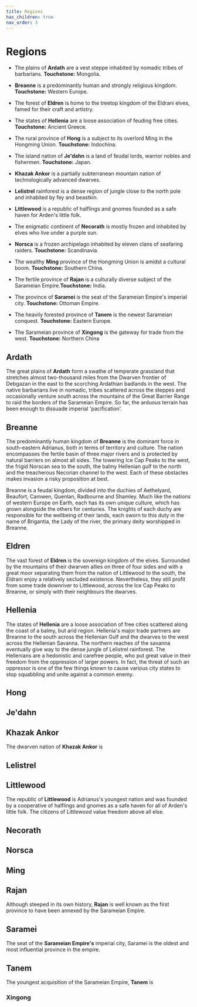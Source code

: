 ```yaml
---
title: Regions
has_children: true
nav_order: 3
---
```


# Regions

* The plains of **Ardath** are a vest steppe inhabited by nomadic tribes of barbarians. **Touchstone:** Mongolia.

* **Breanne** is a predominantly human and strongly religious kingdom. **Touchstone:** Western Europe.

* The forest of **Eldren** is home to the treetop kingdom of the Eldrani elves, famed for their craft and artistry.

* The states of **Hellenia** are a loose association of feuding free cities. **Touchstone:** Ancient Greece.

* The rural province of **Hong** is a subject to its overlord Ming in the Hongming Union. **Touchstone:** Indochina.

* The island nation of **Je'dahn** is a land of feudal lords, warrior nobles and fishermen. **Touchstone:** Japan.

* **Khazak Ankor** is a partially subterranean mountain nation of technologically advanced dwarves.

* **Lelistrel** rainforest is a dense region of jungle close to the north pole and inhabited by fey and beastkin.

* **Littlewood** is a republic of halflings and gnomes founded as a safe haven for Arden's little folk.

* The enigmatic continent of **Necorath** is mostly frozen and inhabited by elves who live under a purple sun.

* **Norsca** is a frozen archipelago inhabited by eleven clans of seafaring raiders. **Touchstone:** Scandinavia.

* The wealthy **Ming** province of the Hongming Union is amidst a cultural boom. **Touchstone:** Southern China.

* The fertile province of **Rajan** is a culturally diverse subject of the Sarameian Empire.**Touchstone:** India.

* The province of **Saramei** is the seat of the Sarameian Empire's imperial city. **Touchstone:** Ottoman Empire.

* The heavily forested province of **Tanem** is the newest Sarameian conquest. **Touchstone:** Eastern Europe.

* The Sarameian province of **Xingong** is the gateway for trade from the west. **Touchstone:** Northern China

## Ardath
The great plains of **Ardath** form a swathe of temperate grassland that stretches almost two-thousand miles from the Dwarven frontier of Debgazan in the east to the scorching Ardathian badlands in the west. The native barbarians live in nomadic, tribes scattered across the steppes and occasionally venture south across the mountains of the Great Barrier Range to raid the borders of the Sarameian Empire. So far, the arduous terrain has been enough to dissuade imperial 'pacification'.

## Breanne
The predominantly human kingdom of **Breanne** is the dominant force in south-eastern Adrianus, both in terms of territory and culture. The nation encompasses the fertile basin of three major rivers and is protected by natural barriers on almost all sides. The towering Ice Cap Peaks to the west, the frigid Norscan sea to the south, the balmy Hellenian gulf to the north and the treacherous Necorian channel to the west. Each of these obstacles makes invasion a risky proposition at best.

Breanne is a feudal kingdom, divided into the duchies of Aethelyard, Beaufort, Camwen, Quenlan, Radbourne and Shamley. Much like the nations of western Europe on Earth, each has its own unique culture, which has grown alongside the others for centuries. The knights of each duchy are responsible for the wellbeing of their lands, each sworn to this duty in the name of Brigantia, the Lady of the river, the primary deity worshipped in Breanne.

## Eldren
The vast forest of **Eldren** is the sovereign kingdom of the elves. Surrounded by the mountains of their dwarven allies on three of four sides and with a great moor separating them from the nation of Littlewood to the south, the Eldrani enjoy a relatively secluded existence. Nevertheless, they still profit from some trade downriver to Littlewood, across the Ice Cap Peaks to Breanne, or simply with their neighbours the dwarves.

## Hellenia
The states of **Hellenia** are a loose association of free cities scattered along the coast of a balmy, but arid region. Hellenia's major trade partners are Breanne to the south across the Hellenian Gulf and the dwarves to the west across the Hellenian Savanna. The northern reaches of the savanna eventually give way to the dense jungle of Lelistrel rainforest. The Hellenians are a hedonistic and carefree people, who put great value in their freedom from the oppression of larger powers. In fact, the threat of such an oppressor is one of the few things known to cause various city states to stop squabbling and unite against a common enemy.

## Hong


## Je'dahn


## Khazak Ankor
The dwarven nation of **Khazak Ankor** is

## Lelistrel


## Littlewood
The republic of **Littlewood** is Adrianus's youngest nation and was founded by a cooperative of halflings and gnomes as a safe haven for all of Arden's little folk. The citizens of Littlewood value freedom above all else.

## Necorath

## Norsca

## Ming

## Rajan
Although steeped in its own history, **Rajan** is well known as the first province to have been annexed by the Sarameian Empire.

## Saramei
The seat of the **Sarameian Empire's** imperial city, Saramei is the oldest and most influential province in the empire.

## Tanem
The youngest acquisition of the Sarameian Empire, **Tanem** is

### Xingong
